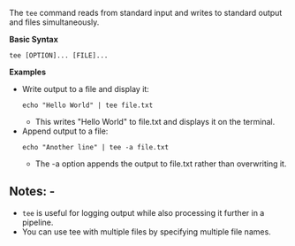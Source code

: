 The `tee` command reads from standard input and writes to standard output and files simultaneously.

**Basic Syntax**
```
tee [OPTION]... [FILE]...
```

**Examples**
- Write output to a file and display it:
  ```
  echo "Hello World" | tee file.txt
  ```
  - This writes "Hello World" to file.txt and displays it on the terminal.
- Append output to a file:
  ```
  echo "Another line" | tee -a file.txt
  ```
  - The -a option appends the output to file.txt rather than overwriting it.

Notes: -
-
- `tee` is useful for logging output while also processing it further in a pipeline.
- You can use tee with multiple files by specifying multiple file names.
